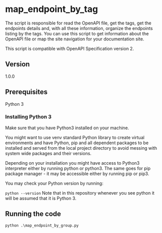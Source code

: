 # map_endpoint_by_tag

The script is responsible for read the OpenAPI file, get the tags, get the endpoints details and, with all these information, organize the endpoints listing by the tags. You can use this script to get information about the OpenAPI file or map the site navigation for your documentation site.

This script is compatible with OpenAPI Specification version 2.

## Version
1.0.0

## Prerequisites
Python 3

### Installing Python 3

Make sure that you have Python3 installed on your machine.

You might want to use venv standard Python library to create virtual environments and have Python, pip and all dependent packages to be installed and served from the local project directory to avoid messing with system wide packages and their versions.

Depending on your installation you might have access to Python3 interpreter either by running python or python3. The same goes for pip package manager - it may be accessible either by running pip or pip3.

You may check your Python version by running:

`python --version`
Note that in this repository whenever you see python it will be assumed that it is Python 3.

## Running the code

`python .\map_endpoint_by_group.py`



